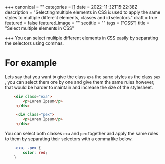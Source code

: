 +++
canonical = ""
categories = []
date = 2022-11-22T15:22:38Z
description = "Selecting multiple elements in CSS is used to apply the same styles to multiple different elements, classes and id selectors."
draft = true
featured = false
featured_image = ""
seotitle = ""
tags = ["CSS"]
title = "Select multiple elements in CSS"

+++
You can select multiple different elements in CSS easily by separating the selectors using commas.

# For example

Lets say that you want to give the class `exa` the same styles as the class `pex` , you can select them one by one and give them the same rules however,  that would be harder to maintain and increase the size of the stylesheet.
```html {linenos=1}
    <div class="exa">
    	<p>Lorem Ipsum</p>
     </div>
     
     <div class="pex">
     	<p>Lorem Ipsum</p>
     </div>
```
You can select both classes `exa` and `pex` together and apply the same rules to them by separating their selectors with a comma like below.
```css {linenos=1}
    .exa, .pex {
    	color: red;
    }
```